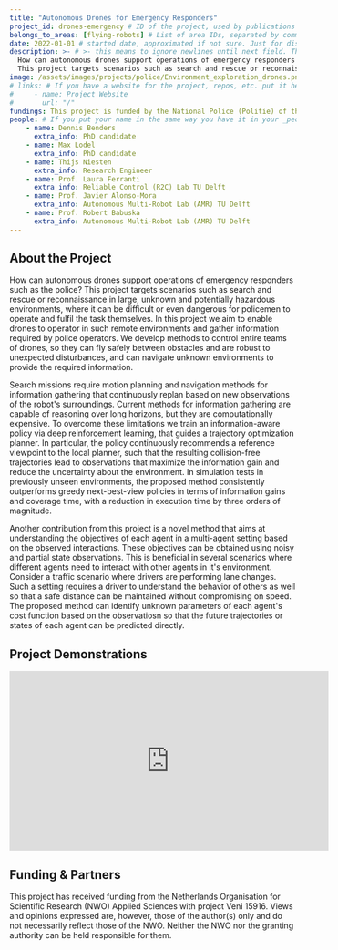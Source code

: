 ```yaml
---
title: "Autonomous Drones for Emergency Responders"
project_id: drones-emergency # ID of the project, used by publications to display in this project.
belongs_to_areas: [flying-robots] # List of area IDs, separated by commas.
date: 2022-01-01 # started date, approximated if not sure. Just for display purposes and ordering
description: >- # >- this means to ignore newlines until next field. This is the short project description, displayed in the project's card"
  How can autonomous drones support operations of emergency responders such as the police?
  This project targets scenarios such as search and rescue or reconnaissance in large, unknown and potentially hazardous environments, where it can be difficult or even dangerous for policemen to operate and fulfil the task.
image: /assets/images/projects/police/Environment_exploration_drones.png
# links: # If you have a website for the project, repos, etc. put it here.
#     - name: Project Website
#       url: "/"
fundings: This project is funded by the National Police (Politie) of the Netherlands.
people: # If you put your name in the same way you have it in your _people entry, your preferred link will be added. extra_info is optional.
    - name: Dennis Benders 
      extra_info: PhD candidate
    - name: Max Lodel 
      extra_info: PhD candidate
    - name: Thijs Niesten 
      extra_info: Research Engineer
    - name: Prof. Laura Ferranti
      extra_info: Reliable Control (R2C) Lab TU Delft
    - name: Prof. Javier Alonso-Mora
      extra_info: Autonomous Multi-Robot Lab (AMR) TU Delft
    - name: Prof. Robert Babuska 
      extra_info: Autonomous Multi-Robot Lab (AMR) TU Delft
---
```

<!-- Here you put the main body of the page, in markdown. You can also mix in html, or change this .md to .html -->
<!-- The fields of People, Funding, Links and Publications will be generated automatically -->

## About the Project

How can autonomous drones support operations of emergency responders such as the police? This project targets scenarios such as search and rescue or reconnaissance in large, unknown and potentially hazardous environments, where it can be difficult or even dangerous for policemen to operate and fulfil the task themselves. In this project we aim to enable drones to operator in such remote environments and gather information required by police operators. We develop methods to control entire teams of drones, so they can fly safely between obstacles and are robust to unexpected disturbances, and can navigate unknown environments to provide the required information.

Search missions require motion planning and navigation methods for information gathering that continuously replan based on new observations of the robot's surroundings. Current methods for information gathering are capable of reasoning over long horizons, but they are computationally expensive. To overcome these limitations we train an information-aware policy via deep reinforcement learning, that guides a trajectory optimization planner. In particular, the policy continuously recommends a reference viewpoint to the local planner, such that the resulting collision-free trajectories lead to observations that maximize the information gain and reduce the uncertainty about the environment. In simulation tests in previously unseen environments, the proposed method consistently outperforms greedy next-best-view policies in terms of information gains and coverage time, with a reduction in execution time by three orders of magnitude.

Another contribution from this project is a novel method that aims at understanding the objectives of each agent in a multi-agent setting based on the observed interactions. These objectives can be obtained using noisy and partial state observations. This is beneficial in several scenarios where different agents need to interact with other agents in it's environment. Consider a traffic scenario where drivers are performing lane changes. Such a setting requires a driver to understand the behavior of others as well so that a safe distance can be maintained without compromising on speed. The proposed method can identify unknown parameters of each agent's cost function based on the observatiosn so that the future trajectories or states of each agent can be predicted directly.  



## Project Demonstrations

<div class="video-wrapper ratio ratio-16x9"> 
  <iframe width="560" height="315" src="https://www.youtube.com/embed/qxabfC9I66k?si=gbRGsmdQWxoW44HI&mute=1" title="YouTube video player" frameborder="0" allow="accelerometer; autoplay; clipboard-write; encrypted-media; gyroscope; picture-in-picture; web-share" referrerpolicy="strict-origin-when-cross-origin" allowfullscreen></iframe>
</div>
<!-- <div class="video-wrapper ratio ratio-16x9">  
  <iframe width="560" height="315" src="https://www.youtube.com/embed/sDNqdEPA7pE?si=30btkH8z2rrI3HUR&mute=1" title="YouTube video player" frameborder="0" allow="accelerometer; autoplay; clipboard-write; encrypted-media; gyroscope; picture-in-picture; web-share" referrerpolicy="strict-origin-when-cross-origin" allowfullscreen></iframe>
</div> -->

## Funding & Partners

This project has received funding from the Netherlands Organisation for Scientific Research (NWO) Applied Sciences with project Veni 15916. Views and opinions expressed are, however, those of the author(s) only and do not necessarily reflect those of the NWO. Neither the NWO nor the granting authority can be held responsible for them.